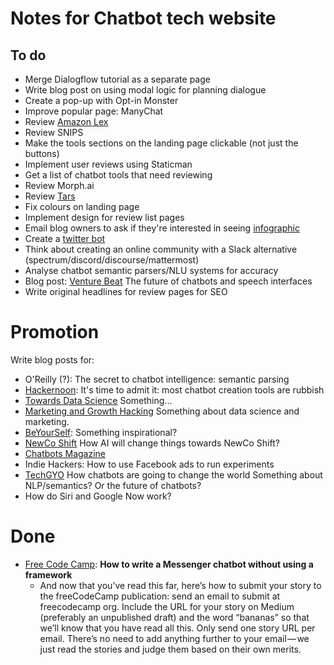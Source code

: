 Notes for Chatbot tech website
==============================

To do
-----

 - Merge Dialogflow tutorial as a separate page
 - Write blog post on using modal logic for planning dialogue
 - Create a pop-up with Opt-in Monster
 - Improve popular page: ManyChat
 - Review [Amazon Lex](https://aws.amazon.com/lex/)
 - Review SNIPS
 - Make the tools sections on the landing page clickable (not just the buttons)
 - Implement user reviews using Staticman
 - Get a list of chatbot tools that need reviewing
 - Review Morph.ai
 - Review [Tars](https://hellotars.com/)
 - Fix colours on landing page
 - Implement design for review list pages
 - Email blog owners to ask if they're interested in seeing [infographic](https://backlinko.com/how-to-get-backlinks)
 - Create a [twitter bot](https://www.digitalocean.com/community/tutorials/how-to-create-a-twitterbot-with-python-3-and-the-tweepy-library)
 - Think about creating an online community with a Slack alternative (spectrum/discord/discourse/mattermost)
 - Analyse chatbot semantic parsers/NLU systems for accuracy
 - Blog post: [Venture Beat](https://venturebeat.com/guest-posts/) The future of chatbots and speech interfaces
 - Write original headlines for review pages for SEO

Promotion
=========

Write blog posts for:
 - O'Reilly (?): The secret to chatbot intelligence: semantic parsing 
 - [Hackernoon](http://www.amipublications.com/hacker-noon): It's time to admit it: most chatbot creation tools are rubbish
 - [Towards Data Science](https://towardsdatascience.com/questions-96667b06af5) Something...
 - [Marketing and Growth Hacking](https://blog.markgrowth.com/mng-submission-policies-important-writers-1c545cc4ff38) Something about data science and marketing.
 - [BeYourSelf](https://byrslf.co/): Something inspirational?
 - [NewCo Shift](https://shift.newco.co/newco-shift-an-overview-5c020a919bbf) How AI will change things towards NewCo Shift?
 - [Chatbots Magazine](https://chatbotsmagazine.com/be-featured-in-front-of-thousands-of-people-interested-in-bots-e7040c4080df)
 - Indie Hackers: How to use Facebook ads to run experiments
 - [TechGYO](https://techgyo.com/write-guest-post/guest-posting-guidlines) How chatbots are going to change the world
   Something about NLP/semantics? Or the future of chatbots?
 - How do Siri and Google Now work?
 

Done
====

 - [Free Code Camp](https://medium.freecodecamp.org/how-to-get-published-in-the-freecodecamp-medium-publication-9b342a22400e):
   **How to write a Messenger chatbot without using a framework**
   - And now that you’ve read this far, here’s how to submit your
     story to the freeCodeCamp publication: send an email to submit at
     freecodecamp org. Include the URL for your story on Medium
     (preferably an unpublished draft) and the word “bananas” so that
     we’ll know that you have read all this. Only send one story URL
     per email. There’s no need to add anything further to your
     email — we just read the stories and judge them based on their
     own merits.
